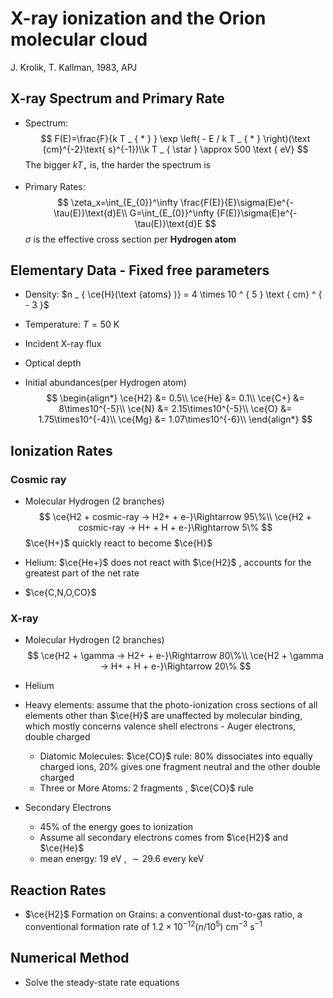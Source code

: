 # X-ray ionization and the Orion molecular cloud

J. Krolik, T. Kallman, 1983, APJ

## X-ray Spectrum and Primary Rate

- Spectrum: 
  $$
  F(E)=\frac{F}{k T _ { * } } \exp \left( - E / k T _ { * } \right)(\text {cm}^{-2}\text{ s}^{-1})\\k T _ { \star } \approx 500 \text { eV}
  $$
  The bigger $k T _ { \star }$ is, the harder the spectrum is

- Primary Rates:
$$
  \zeta_x=\int_{E_{0}}^\infty \frac{F(E)}{E}\sigma(E)e^{-\tau(E)}\text{d}E\\
  G=\int_{E_{0}}^\infty {F(E)}\sigma(E)e^{-\tau(E)}\text{d}E
$$
  $\sigma$ is the effective cross section per **Hydrogen atom**

## Elementary Data - Fixed free parameters

- Density: $n _ { \ce{H}(\text {atoms} )} = 4 \times 10 ^ { 5 } \text { cm} ^ { - 3 }$

- Temperature: $T = 50 \text { K }$

- Incident X-ray flux

- Optical depth

- Initial abundances(per Hydrogen atom)
  $$
  \begin{align*}
  \ce{H2} &= 0.5\\
  \ce{He} &= 0.1\\
  \ce{C+} &= 8\times10^{-5}\\
  \ce{N} &= 2.15\times10^{-5}\\
  \ce{O} &= 1.75\times10^{-4}\\
  \ce{Mg} &= 1.07\times10^{-6}\\
  \end{align*}
  $$




## Ionization Rates

### Cosmic ray

- Molecular Hydrogen (2 branches)
  $$
  \ce{H2 + cosmic-ray -> H2+ + e-}\Rightarrow 95\%\\
  \ce{H2 + cosmic-ray -> H+ + H + e-}\Rightarrow 5\%
  $$
  $\ce{H+}$ quickly react to become $\ce{H}$ 

- Helium: $\ce{He+}$ does not react with $\ce{H2}$ , accounts for the greatest part of the net rate

- $\ce{C,N,O,CO}$ 

### X-ray

- Molecular Hydrogen (2 branches)
  $$
  \ce{H2 + \gamma -> H2+ + e-}\Rightarrow 80\%\\
  \ce{H2 + \gamma -> H+ + H + e-}\Rightarrow 20\%
  $$

- Helium

- Heavy elements: assume that the photo-ionization cross sections of all elements other than $\ce{H}$ are unaffected by molecular binding, which mostly concerns valence shell electrons - Auger electrons, double charged

  - Diatomic Molecules: $\ce{CO}$ rule: $80\%$ dissociates into equally charged ions, $20\%$ gives one fragment neutral and the other double charged
  - Three or More Atoms: 2 fragments , $\ce{CO}$ rule

- Secondary Electrons

  - $45\%$ of the energy goes to ionization
  - Assume all secondary electrons comes from $\ce{H2}$ and $\ce{He}$ 
  - mean energy: $19 \text{ eV}$ , $\sim29.6$ every $\text{keV}$

## Reaction Rates

- $\ce{H2}$ Formation on Grains: a conventional dust-to-gas ratio, a conventional formation rate of $1.2 \times 10 ^ { - 12 } \left( n / 10 ^ { 5 }\right) \text { cm} ^ { - 3 } \text{ s} ^ { - 1 }$

## Numerical Method

- Solve the steady-state rate equations
